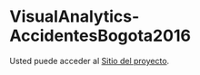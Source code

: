 # VisualAnalytics-AccidentesBogota2016


Usted puede acceder al [Sitio del proyecto](https://vlarandac.github.io/VA-AccidentesBogota2016/).
